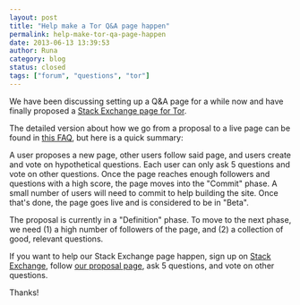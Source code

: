 ```yaml
---
layout: post
title: "Help make a Tor Q&A page happen"
permalink: help-make-tor-qa-page-happen
date: 2013-06-13 13:39:53
author: Runa
category: blog
status: closed
tags: ["forum", "questions", "tor"]
---
```


We have been discussing setting up a Q&A page for a while now and have finally proposed a [Stack Exchange page for Tor](http://area51.stackexchange.com/proposals/56447/tor-online-anonymity-privacy-and-security).

The detailed version about how we go from a proposal to a live page can be found in [this FAQ](http://area51.stackexchange.com/faq), but here is a quick summary:

A user proposes a new page, other users follow said page, and users create and vote on hypothetical questions. Each user can only ask 5 questions and vote on other questions. Once the page reaches enough followers and questions with a high score, the page moves into the "Commit" phase. A small number of users will need to commit to help building the site. Once that's done, the page goes live and is considered to be in "Beta".

The proposal is currently in a "Definition" phase. To move to the next phase, we need (1) a high number of followers of the page, and (2) a collection of good, relevant questions.

If you want to help our Stack Exchange page happen, sign up on [Stack Exchange](https://stackexchange.com), follow [our proposal page](http://area51.stackexchange.com/proposals/56447/tor-online-anonymity-privacy-and-security), ask 5 questions, and vote on other questions.

Thanks!
